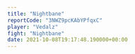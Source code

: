 ```yaml
---
title: "Nightbane"
reportCode: "3NWZ9pcKAbYPfqxC"
player: "Vedalz"
fight: "Nightbane"
date: 2021-10-08T19:17:48.190000+00:00
---
```

